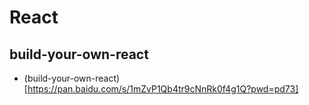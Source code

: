 # React

## build-your-own-react

- (build-your-own-react)[https://pan.baidu.com/s/1mZvP1Qb4tr9cNnRk0f4g1Q?pwd=pd73]
